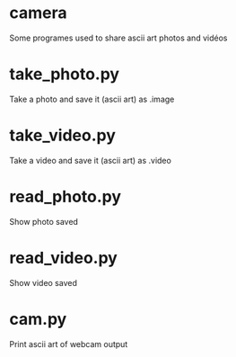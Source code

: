 # camera
Some programes used to share ascii art photos and vidéos

# take_photo.py
Take a photo and save it (ascii art) as .image

# take_video.py
Take a video and save it (ascii art) as .video

# read_photo.py
Show photo saved

# read_video.py
Show video saved

# cam.py
Print ascii art of webcam output
